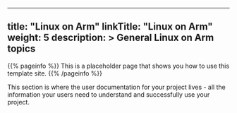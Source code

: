 
---
title: "Linux on Arm" 
linkTitle: "Linux on Arm"
weight: 5
description: >
    General Linux on Arm topics
---

{{% pageinfo %}}
This is a placeholder page that shows you how to use this template site.
{{% /pageinfo %}}


This section is where the user documentation for your project lives - all the information your users need to understand and successfully use your project. 

